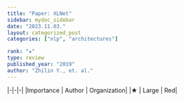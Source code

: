 ```yaml
---
title: "Paper: XLNet"
sidebar: mydoc_sidebar
date: "2023.11.03."
layout: categorized_post
categories: ["nlp", "architectures"]

rank: "★"
type: review
published_year: "2019"
author: "Zhilin Y., et. al."
---
```


|-|-|-|
|Importance | Author | Organization|
|★ | Large | Red|
